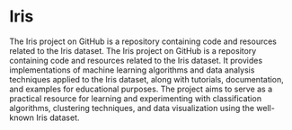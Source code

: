 # Iris
The Iris project on GitHub is a repository containing code and resources related to the Iris dataset.
The Iris project on GitHub is a repository containing code and resources related to the Iris dataset. It provides implementations of machine learning algorithms and data analysis techniques applied to the Iris dataset, along with tutorials, documentation, and examples for educational purposes. The project aims to serve as a practical resource for learning and experimenting with classification algorithms, clustering techniques, and data visualization using the well-known Iris dataset.
